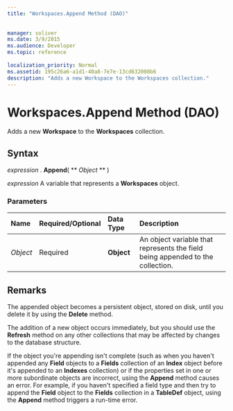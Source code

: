 ```yaml
---
title: "Workspaces.Append Method (DAO)"
 
 
manager: soliver
ms.date: 3/9/2015
ms.audience: Developer
ms.topic: reference
  
localization_priority: Normal
ms.assetid: 195c26a6-a1d1-40a8-7e7e-13cd632008b6
description: "Adds a new Workspace to the Workspaces collection."
---
```


# Workspaces.Append Method (DAO)

Adds a new **Workspace** to the **Workspaces** collection. 
  
## Syntax

 *expression*  . **Append**( ** *Object* ** ) 
  
 *expression*  A variable that represents a **Workspaces** object. 
  
### Parameters

|**Name**|**Required/Optional**|**Data Type**|**Description**|
|:-----|:-----|:-----|:-----|
| _Object_ <br/> |Required  <br/> |**Object** <br/> |An object variable that represents the field being appended to the collection.  <br/> |
   
## Remarks

The appended object becomes a persistent object, stored on disk, until you delete it by using the **Delete** method. 
  
The addition of a new object occurs immediately, but you should use the **Refresh** method on any other collections that may be affected by changes to the database structure. 
  
If the object you're appending isn't complete (such as when you haven't appended any **Field** objects to a **Fields** collection of an **Index** object before it's appended to an **Indexes** collection) or if the properties set in one or more subordinate objects are incorrect, using the **Append** method causes an error. For example, if you haven't specified a field type and then try to append the **Field** object to the **Fields** collection in a **TableDef** object, using the **Append** method triggers a run-time error. 
  

